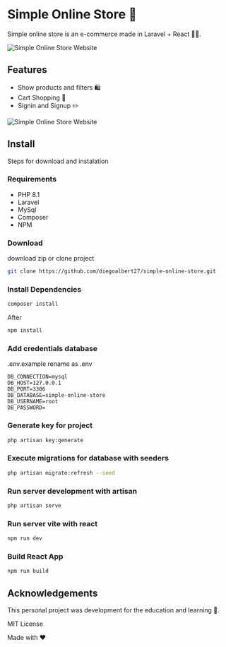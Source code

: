
# Simple Online Store :department_store:

Simple online store is an e-commerce made in Laravel + React 👨‍💻. 

![Simple Online Store Website](https://user-images.githubusercontent.com/48531350/272439408-19967cbc-64f3-4d31-9c0f-e469a476d25f.png)

## Features
- Show products and filters 🛍️
- Cart Shopping 🛒
- Signin and Signup ✏️

![Simple Online Store Website](https://user-images.githubusercontent.com/48531350/272437822-fbe5fbe9-3d7a-4a45-b882-dc0e596e04a0.png)

## Install
Steps for download and instalation

### Requirements
- PHP 8.1
- Laravel
- MySql
- Composer
- NPM

### Download

download zip or clone project
```bash
git clone https://github.com/diegoalbert27/simple-online-store.git
```

### Install Dependencies
```bash
composer install
```
After
```bash
npm install
```

### Add credentials database
.env.example rename as .env
```text
DB_CONNECTION=mysql
DB_HOST=127.0.0.1
DB_PORT=3306
DB_DATABASE=simple-online-store
DB_USERNAME=root
DB_PASSWORD=
```

### Generate key for project
```bash
php artisan key:generate
```

### Execute migrations for database with seeders
```bash
php artisan migrate:refresh --seed
```

### Run server development with artisan
```bash
php artisan serve
```

### Run server vite with react
```bash
npm run dev
```

### Build React App
```bash
npm run build
```

## Acknowledgements
This personal project was development for the education and learning 🧠.

MIT License

Made with ❤️
